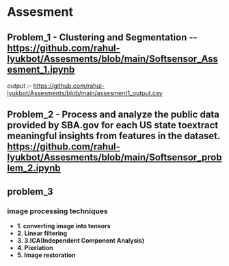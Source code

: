 # Assesment
## Problem_1 - Clustering and Segmentation -- https://github.com/rahul-lyukbot/Assesments/blob/main/Softsensor_Assesment_1.ipynb
output :- https://github.com/rahul-lyukbot/Assesments/blob/main/assesment1_output.csv

## Problem_2 - Process and analyze the public data provided by SBA.gov for each US state toextract meaningful insights from features in the dataset.            https://github.com/rahul-lyukbot/Assesments/blob/main/Softsensor_problem_2.ipynb


## problem_3 
### image processing techniques 
 * **1. converting image into tensors**
 * **2. Linear filtering**
 * **3. 3.ICA(Independent Component Analysis)**
 * **4. Pixelation**
 * **5. Image restoration**
